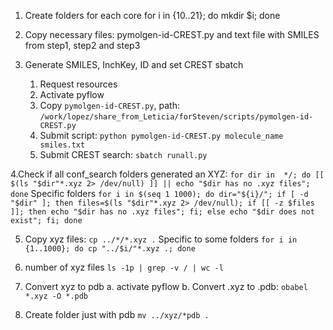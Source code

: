 1. Create folders for each core
for i in {10..21}; do mkdir $i; done

2. Copy necessary files: pymolgen-id-CREST.py and text file with SMILES from step1, step2 and step3

3. Generate SMILES, InchKey, ID and set CREST sbatch
	1. Request resources
 	2. Activate pyflow
	3. Copy ```pymolgen-id-CREST.py```, path: ```/work/lopez/share_from_Leticia/forSteven/scripts/pymolgen-id-CREST.py ```
 	4. Submit script: ```python pymolgen-id-CREST.py molecule_name smiles.txt```
  	5. Submit CREST search: ```sbatch runall.py```

	

4.Check if all conf_search folders generated an XYZ: 
```for dir in  */; do [[ $(ls "$dir"*.xyz 2> /dev/null) ]] || echo "$dir has no .xyz files"; done```
Specific folders
```for i in $(seq 1 1000); do dir="${i}/"; if [ -d "$dir" ]; then files=$(ls "$dir"*.xyz 2> /dev/null); if [[ -z $files ]]; then echo "$dir has no .xyz files"; fi; else echo "$dir does not exist"; fi; done```


5. Copy xyz files: ```cp ../*/*.xyz .```
Specific to some folders
```for i in {1..1000}; do cp "../$i/"*.xyz .; done```

6. number of xyz files
```ls -1p | grep -v / | wc -l```

7. Convert xyz to pdb
	a. activate pyflow
        b. Convert .xyz to .pdb: ```obabel *.xyz -O *.pdb```



6. Create folder just with pdb ```mv ../xyz/*pdb .```

